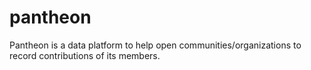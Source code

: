# pantheon
Pantheon is a data platform to help open communities/organizations to record contributions of its members.
